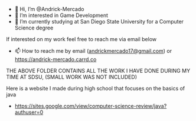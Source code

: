 - 👋 Hi, I’m @Andrick-Mercado
- 👀 I’m interested in Game Development
- 🌱 I’m currently studying at San Diego State University for a Computer Science degree

If interested on my work feel free to reach me via email below
- 📫 How to reach me by email (andrickmercado17@gmail.com) or https://andrick-mercado.carrd.co

THE ABOVE FOLDER CONTAINS ALL THE WORK I HAVE DONE DURING MY TIME AT SDSU, (SMALL WORK WAS NOT INCLUDED)


Here is a website I made during high school that focuses on the basics of java
- https://sites.google.com/view/computer-science-review/java?authuser=0 

